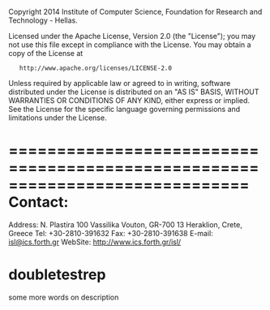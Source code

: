   Copyright 2014 Institute of Computer Science,
                 Foundation for Research and Technology - Hellas.
 
  Licensed under the Apache License, Version 2.0 (the "License");
  you may not use this file except in compliance with the License.
  You may obtain a copy of the License at
 
       http://www.apache.org/licenses/LICENSE-2.0
 
  Unless required by applicable law or agreed to in writing, software
  distributed under the License is distributed on an "AS IS" BASIS,
  WITHOUT WARRANTIES OR CONDITIONS OF ANY KIND, either express or implied.
  See the License for the specific language governing permissions and
  limitations under the License.
  
  =============================================================================
  Contact: 
  =============================================================================
  Address: N. Plastira 100 Vassilika Vouton, GR-700 13 Heraklion, Crete, Greece
      Tel: +30-2810-391632
      Fax: +30-2810-391638
   E-mail: isl@ics.forth.gr
  WebSite: http://www.ics.forth.gr/isl/
  
 
 
 doubletestrep
=============

some more words on description
